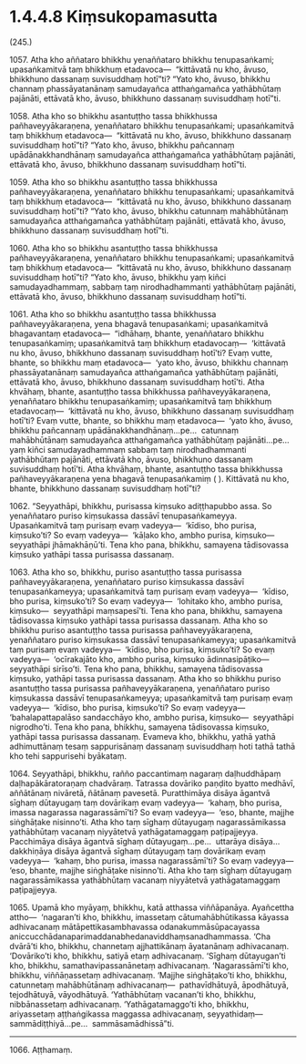 

# 1.4.4.8 Kiṃsukopamasutta





(245.)

1057\. Atha kho aññataro bhikkhu yenaññataro bhikkhu tenupasaṅkami; upasaṅkamitvā taṃ bhikkhuṃ etadavoca—  “kittāvatā nu kho, āvuso, bhikkhuno dassanaṃ suvisuddhaṃ hotī”ti? “Yato kho, āvuso, bhikkhu channaṃ phassāyatanānaṃ samudayañca atthaṅgamañca yathābhūtaṃ pajānāti, ettāvatā kho, āvuso, bhikkhuno dassanaṃ suvisuddhaṃ hotī”ti.

1058\. Atha kho so bhikkhu asantuṭṭho tassa bhikkhussa pañhaveyyākaraṇena, yenaññataro bhikkhu tenupasaṅkami; upasaṅkamitvā taṃ bhikkhuṃ etadavoca—  “kittāvatā nu kho, āvuso, bhikkhuno dassanaṃ suvisuddhaṃ hotī”ti? “Yato kho, āvuso, bhikkhu pañcannaṃ upādānakkhandhānaṃ samudayañca atthaṅgamañca yathābhūtaṃ pajānāti, ettāvatā kho, āvuso, bhikkhuno dassanaṃ suvisuddhaṃ hotī”ti.

1059\. Atha kho so bhikkhu asantuṭṭho tassa bhikkhussa pañhaveyyākaraṇena, yenaññataro bhikkhu tenupasaṅkami; upasaṅkamitvā taṃ bhikkhuṃ etadavoca—  “kittāvatā nu kho, āvuso, bhikkhuno dassanaṃ suvisuddhaṃ hotī”ti? “Yato kho, āvuso, bhikkhu catunnaṃ mahābhūtānaṃ samudayañca atthaṅgamañca yathābhūtaṃ pajānāti, ettāvatā kho, āvuso, bhikkhuno dassanaṃ suvisuddhaṃ hotī”ti.

1060\. Atha kho so bhikkhu asantuṭṭho tassa bhikkhussa pañhaveyyākaraṇena, yenaññataro bhikkhu tenupasaṅkami; upasaṅkamitvā taṃ bhikkhuṃ etadavoca—  “kittāvatā nu kho, āvuso, bhikkhuno dassanaṃ suvisuddhaṃ hotī”ti? “Yato kho, āvuso, bhikkhu yaṃ kiñci samudayadhammaṃ, sabbaṃ taṃ nirodhadhammanti yathābhūtaṃ pajānāti, ettāvatā kho, āvuso, bhikkhuno dassanaṃ suvisuddhaṃ hotī”ti.

1061\. Atha kho so bhikkhu asantuṭṭho tassa bhikkhussa pañhaveyyākaraṇena, yena bhagavā tenupasaṅkami; upasaṅkamitvā bhagavantaṃ etadavoca—  “idhāhaṃ, bhante, yenaññataro bhikkhu tenupasaṅkamiṃ; upasaṅkamitvā taṃ bhikkhuṃ etadavocaṃ—  ‘kittāvatā nu kho, āvuso, bhikkhuno dassanaṃ suvisuddhaṃ hotī’ti? Evaṃ vutte, bhante, so bhikkhu maṃ etadavoca—  ‘yato kho, āvuso, bhikkhu channaṃ phassāyatanānaṃ samudayañca atthaṅgamañca yathābhūtaṃ pajānāti, ettāvatā kho, āvuso, bhikkhuno dassanaṃ suvisuddhaṃ hotī’ti. Atha khvāhaṃ, bhante, asantuṭṭho tassa bhikkhussa pañhaveyyākaraṇena, yenaññataro bhikkhu tenupasaṅkamiṃ; upasaṅkamitvā taṃ bhikkhuṃ etadavocaṃ—  ‘kittāvatā nu kho, āvuso, bhikkhuno dassanaṃ suvisuddhaṃ hotī’ti? Evaṃ vutte, bhante, so bhikkhu maṃ etadavoca—  ‘yato kho, āvuso, bhikkhu pañcannaṃ upādānakkhandhānaṃ…pe…  catunnaṃ mahābhūtānaṃ samudayañca atthaṅgamañca yathābhūtaṃ pajānāti…pe…  yaṃ kiñci samudayadhammaṃ sabbaṃ taṃ nirodhadhammanti yathābhūtaṃ pajānāti, ettāvatā kho, āvuso, bhikkhuno dassanaṃ suvisuddhaṃ hotī’ti. Atha khvāhaṃ, bhante, asantuṭṭho tassa bhikkhussa pañhaveyyākaraṇena yena bhagavā tenupasaṅkamiṃ ( ). Kittāvatā nu kho, bhante, bhikkhuno dassanaṃ suvisuddhaṃ hotī”ti?

1062\. “Seyyathāpi, bhikkhu, purisassa kiṃsuko adiṭṭhapubbo assa. So yenaññataro puriso kiṃsukassa dassāvī tenupasaṅkameyya. Upasaṅkamitvā taṃ purisaṃ evaṃ vadeyya—  ‘kīdiso, bho purisa, kiṃsuko’ti? So evaṃ vadeyya—  ‘kāḷako kho, ambho purisa, kiṃsuko—  seyyathāpi jhāmakhāṇū’ti. Tena kho pana, bhikkhu, samayena tādisovassa kiṃsuko yathāpi tassa purisassa dassanaṃ.

1063\. Atha kho so, bhikkhu, puriso asantuṭṭho tassa purisassa pañhaveyyākaraṇena, yenaññataro puriso kiṃsukassa dassāvī tenupasaṅkameyya; upasaṅkamitvā taṃ purisaṃ evaṃ vadeyya—  ‘kīdiso, bho purisa, kiṃsuko’ti? So evaṃ vadeyya—  ‘lohitako kho, ambho purisa, kiṃsuko—  seyyathāpi maṃsapesī’ti. Tena kho pana, bhikkhu, samayena tādisovassa kiṃsuko yathāpi tassa purisassa dassanaṃ. Atha kho so bhikkhu puriso asantuṭṭho tassa purisassa pañhaveyyākaraṇena, yenaññataro puriso kiṃsukassa dassāvī tenupasaṅkameyya; upasaṅkamitvā taṃ purisaṃ evaṃ vadeyya—  ‘kīdiso, bho purisa, kiṃsuko’ti? So evaṃ vadeyya—  ‘ocīrakajāto kho, ambho purisa, kiṃsuko ādinnasipāṭiko—  seyyathāpi sirīso’ti. Tena kho pana, bhikkhu, samayena tādisovassa kiṃsuko, yathāpi tassa purisassa dassanaṃ. Atha kho so bhikkhu puriso asantuṭṭho tassa purisassa pañhaveyyākaraṇena, yenaññataro puriso kiṃsukassa dassāvī tenupasaṅkameyya; upasaṅkamitvā taṃ purisaṃ evaṃ vadeyya—  ‘kīdiso, bho purisa, kiṃsuko’ti? So evaṃ vadeyya—  ‘bahalapattapalāso sandacchāyo kho, ambho purisa, kiṃsuko—  seyyathāpi nigrodho’ti. Tena kho pana, bhikkhu, samayena tādisovassa kiṃsuko, yathāpi tassa purisassa dassanaṃ. Evameva kho, bhikkhu, yathā yathā adhimuttānaṃ tesaṃ sappurisānaṃ dassanaṃ suvisuddhaṃ hoti tathā tathā kho tehi sappurisehi byākataṃ.

1064\. Seyyathāpi, bhikkhu, rañño paccantimaṃ nagaraṃ daḷhuddhāpaṃ daḷhapākāratoraṇaṃ chadvāraṃ. Tatrassa dovāriko paṇḍito byatto medhāvī, aññātānaṃ nivāretā, ñātānaṃ pavesetā. Puratthimāya disāya āgantvā sīghaṃ dūtayugaṃ taṃ dovārikaṃ evaṃ vadeyya—  ‘kahaṃ, bho purisa, imassa nagarassa nagarassāmī’ti? So evaṃ vadeyya—  ‘eso, bhante, majjhe siṅghāṭake nisinno’ti. Atha kho taṃ sīghaṃ dūtayugaṃ nagarassāmikassa yathābhūtaṃ vacanaṃ niyyātetvā yathāgatamaggaṃ paṭipajjeyya. Pacchimāya disāya āgantvā sīghaṃ dūtayugaṃ…pe…  uttarāya disāya…  dakkhiṇāya disāya āgantvā sīghaṃ dūtayugaṃ taṃ dovārikaṃ evaṃ vadeyya—  ‘kahaṃ, bho purisa, imassa nagarassāmī’ti? So evaṃ vadeyya—  ‘eso, bhante, majjhe siṅghāṭake nisinno’ti. Atha kho taṃ sīghaṃ dūtayugaṃ nagarassāmikassa yathābhūtaṃ vacanaṃ niyyātetvā yathāgatamaggaṃ paṭipajjeyya.

1065\. Upamā kho myāyaṃ, bhikkhu, katā atthassa viññāpanāya. Ayañcettha attho—  ‘nagaran’ti kho, bhikkhu, imassetaṃ cātumahābhūtikassa kāyassa adhivacanaṃ mātāpettikasambhavassa odanakummāsūpacayassa aniccucchādanaparimaddanabhedanaviddhaṃsanadhammassa. ‘Cha dvārā’ti kho, bhikkhu, channetaṃ ajjhattikānaṃ āyatanānaṃ adhivacanaṃ. ‘Dovāriko’ti kho, bhikkhu, satiyā etaṃ adhivacanaṃ. ‘Sīghaṃ dūtayugan’ti kho, bhikkhu, samathavipassanānetaṃ adhivacanaṃ. ‘Nagarassāmī’ti kho, bhikkhu, viññāṇassetaṃ adhivacanaṃ. ‘Majjhe siṅghāṭako’ti kho, bhikkhu, catunnetaṃ mahābhūtānaṃ adhivacanaṃ—  pathavīdhātuyā, āpodhātuyā, tejodhātuyā, vāyodhātuyā. ‘Yathābhūtaṃ vacanan’ti kho, bhikkhu, nibbānassetaṃ adhivacanaṃ. ‘Yathāgatamaggo’ti kho, bhikkhu, ariyassetaṃ aṭṭhaṅgikassa maggassa adhivacanaṃ, seyyathidaṃ—  sammādiṭṭhiyā…pe…  sammāsamādhissā”ti.

---

1066\. Aṭṭhamaṃ.





